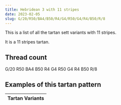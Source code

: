 ```yaml
---
title: Hebridean 3 with 11 stripes
date: 2023-02-05
slug: G/20/R50/BA4/B50/R4/G4/R50/G4/R4/B50/R/8
---
```

This is a list of all the tartan sett variants with 11 stripes.

It is a 11 stripes tartan.


## Thread count
G/20 R50 BA4 B50 R4 G4 R50 G4 R4 B50 R/8

## Examples of this tartan pattern

| Tartan Variants |
|---------------|
